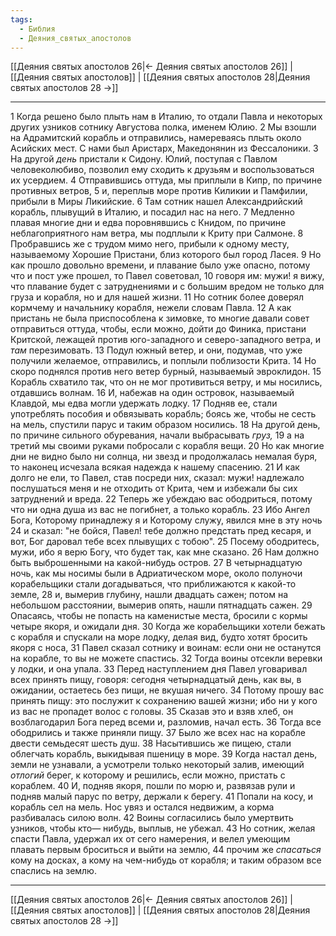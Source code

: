 ```yaml
---
tags:
  - Библия
  - Деяния_святых_апостолов
---
```

[[Деяния святых апостолов 26|← Деяния святых апостолов 26]] | [[Деяния святых апостолов]] | [[Деяния святых апостолов 28|Деяния святых апостолов 28 →]]

---
1 Когда решено было плыть нам в Италию, то отдали Павла и некоторых других узников сотнику Августова полка, именем Юлию.
2 Мы взошли на Адрамитский корабль и отправились, намереваясь плыть около Асийских мест. С нами был Аристарх, Македонянин из Фессалоники.
3 На другой <I>день</I> пристали к Сидону. Юлий, поступая с Павлом человеколюбиво, позволил ему сходить к друзьям и воспользоваться их усердием.
4 Отправившись оттуда, мы приплыли в Кипр, по причине противных ветров,
5 и, переплыв море против Киликии и Памфилии, прибыли в Миры Ликийские.
6 Там сотник нашел Александрийский корабль, плывущий в Италию, и посадил нас на него.
7 Медленно плавая многие дни и едва поровнявшись с Книдом, по причине неблагоприятного нам ветра, мы подплыли к Криту при Салмоне.
8 Пробравшись же с трудом мимо него, прибыли к одному месту, называемому Хорошие Пристани, близ которого был город Ласея.
9 Но как прошло довольно времени, и плавание было уже опасно, потому что и пост уже прошел, то Павел советовал,
10 говоря им: мужи! я вижу, что плавание будет с затруднениями и с большим вредом не только для груза и корабля, но и для нашей жизни.
11 Но сотник более доверял кормчему и начальнику корабля, нежели словам Павла.
12 А как пристань не была приспособлена к зимовке, то многие давали совет отправиться оттуда, чтобы, если можно, дойти до Финика, пристани Критской, лежащей против юго-западного и северо-западного ветра, и <I>там</I> перезимовать.
13 Подул южный ветер, и они, подумав, что уже получили желаемое, отправились, и поплыли поблизости Крита.
14 Но скоро поднялся против него ветер бурный, называемый эвроклидон.
15 Корабль схватило так, что он не мог противиться ветру, и мы носились, отдавшись волнам.
16 И, набежав на один островок, называемый Клавдой, мы едва могли удержать лодку.
17 Подняв ее, стали употреблять пособия и обвязывать корабль; боясь же, чтобы не сесть на мель, спустили парус и таким образом носились.
18 На другой день, по причине сильного обуревания, начали выбрасывать <I>груз,</I>
19 а на третий мы своими руками побросали с корабля вещи.
20 Но как многие дни не видно было ни солнца, ни звезд и продолжалась немалая буря, то наконец исчезала всякая надежда к нашему спасению.
21 И как долго не ели, то Павел, став посреди них, сказал: мужи! надлежало послушаться меня и не отходить от Крита, чем и избежали бы сих затруднений и вреда.
22 Теперь же убеждаю вас ободриться, потому что ни одна душа из вас не погибнет, а только корабль.
23 Ибо Ангел Бога, Которому принадлежу я и Которому служу, явился мне в эту ночь
24 и сказал: "не бойся, Павел! тебе должно предстать пред кесаря, и вот, Бог даровал тебе всех плывущих с тобою".
25 Посему ободритесь, мужи, ибо я верю Богу, что будет так, как мне сказано.
26 Нам должно быть выброшенными на какой-нибудь остров.
27 В четырнадцатую ночь, как мы носимы были в Адриатическом море, около полуночи корабельщики стали догадываться, что приближаются к какой-то земле,
28 и, вымерив глубину, нашли двадцать сажен; потом на небольшом расстоянии, вымерив опять, нашли пятнадцать сажен.
29 Опасаясь, чтобы не попасть на каменистые места, бросили с кормы четыре якоря, и ожидали дня.
30 Когда же корабельщики хотели бежать с корабля и спускали на море лодку, делая вид, будто хотят бросить якоря с носа,
31 Павел сказал сотнику и воинам: если они не останутся на корабле, то вы не можете спастись.
32 Тогда воины отсекли веревки у лодки, и она упала.
33 Перед наступлением дня Павел уговаривал всех принять пищу, говоря: сегодня четырнадцатый день, как вы, в ожидании, остаетесь без пищи, не вкушая ничего.
34 Потому прошу вас принять пищу: это послужит к сохранению вашей жизни; ибо ни у кого из вас не пропадет волос с головы.
35 Сказав это и взяв хлеб, он возблагодарил Бога перед всеми и, разломив, начал есть.
36 Тогда все ободрились и также приняли пищу.
37 Было же всех нас на корабле двести семьдесят шесть душ.
38 Насытившись же пищею, стали облегчать корабль, выкидывая пшеницу в море.
39 Когда настал день, земли не узнавали, а усмотрели только некоторый залив, имеющий <I>отлогий</I> берег, к которому и решились, если можно, пристать с кораблем.
40 И, подняв якоря, пошли по морю и, развязав рули и подняв малый парус по ветру, держали к берегу.
41 Попали на косу, и корабль сел на мель. Нос увяз и остался недвижим, а корма разбивалась силою волн.
42 Воины согласились было умертвить узников, чтобы кто— нибудь, выплыв, не убежал.
43 Но сотник, желая спасти Павла, удержал их от сего намерения, и велел умеющим плавать первым броситься и выйти на землю,
44 прочим же <I>спасаться</I> кому на досках, а кому на чем-нибудь от корабля; и таким образом все спаслись на землю.

---
[[Деяния святых апостолов 26|← Деяния святых апостолов 26]] | [[Деяния святых апостолов]] | [[Деяния святых апостолов 28|Деяния святых апостолов 28 →]]